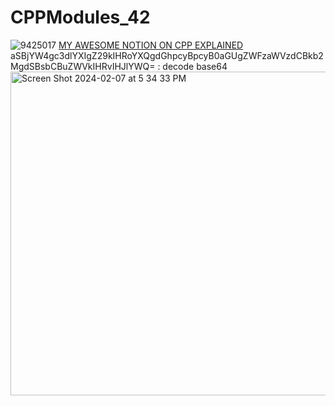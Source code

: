 # CPPModules_42
![9425017](https://github.com/OMVR-49/CPPModules_42/assets/111209064/cb2c4c71-4ddc-4e86-b786-ec534b1461b0)
[MY AWESOME NOTION ON CPP EXPLAINED](https://www.notion.so/CPP-Modules-1337-0915128b4ffe4597a16ecd5d72919486)
aSBjYW4gc3dlYXIgZ29kIHRoYXQgdGhpcyBpcyB0aGUgZWFzaWVzdCBkb2MgdSBsbCBuZWVkIHRvIHJlYWQ= : decode base64
<img width="518" alt="Screen Shot 2024-02-07 at 5 34 33 PM" src="https://github.com/OMVR-49/CPPModules_42/assets/111209064/20269c04-2dfc-4d3c-b2d8-31eef297a018">
